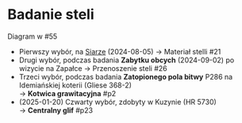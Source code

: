 # Badanie steli

Diagram w #55

- Pierwszy wybór, na [Siarze](81-Inf.md) (2024-08-05) -> Materiał stelli #21
- Drugi wybór, podczas badania **Zabytku obcych** (2024-09-02) po wizycie na
  Zapałce -> Przenoszenie steli #26
- Trzeci wybór, podczas badania **Zatopionego pola bitwy** P286 na Idemiańskiej
  koterii (Gliese 368-2)  
  -> **Kotwica grawitacyjna** #p2
- (2025-01-20) Czwarty wybór, zdobyty w Kuzynie (HR 5730)  
  -> **Centralny glif** #p23
